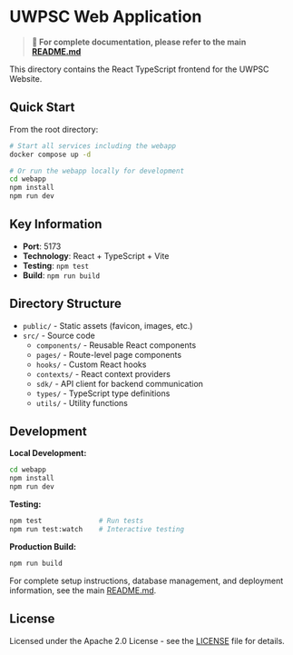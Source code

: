 # UWPSC Web Application

> **📖 For complete documentation, please refer to the main [README.md](../README.md)**

This directory contains the React TypeScript frontend for the UWPSC Website.

## Quick Start

From the root directory:
```bash
# Start all services including the webapp
docker compose up -d

# Or run the webapp locally for development
cd webapp
npm install
npm run dev
```

## Key Information

- **Port**: 5173
- **Technology**: React + TypeScript + Vite
- **Testing**: `npm test`
- **Build**: `npm run build`

## Directory Structure

- `public/` - Static assets (favicon, images, etc.)
- `src/` - Source code
  - `components/` - Reusable React components
  - `pages/` - Route-level page components
  - `hooks/` - Custom React hooks
  - `contexts/` - React context providers
  - `sdk/` - API client for backend communication
  - `types/` - TypeScript type definitions
  - `utils/` - Utility functions

## Development

**Local Development:**
```bash
cd webapp
npm install
npm run dev
```

**Testing:**
```bash
npm test              # Run tests
npm run test:watch    # Interactive testing
```

**Production Build:**
```bash
npm run build
```

For complete setup instructions, database management, and deployment information, see the main [README.md](../README.md).

## License

Licensed under the Apache 2.0 License - see the [LICENSE](../LICENSE) file for details.
